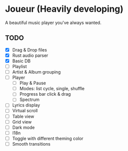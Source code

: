 # Joueur (Heavily developing)

A beautiful music player you've always wanted.

## TODO

* [x] Drag & Drop files
* [x] Rust audio parser
* [x] Basic DB 
* [ ] Playlist
* [ ] Artist & Album grouping
* [ ] Player
  * [ ] Play & Pause
  * [ ] Modes: list cycle, single, shuffle
  * [ ] Progress bar click & drag
  * [ ] Spectrum
* [ ] Lyrics display
* [ ] Virtual scroll
* [ ] Table view
* [ ] Grid view
* [ ] Dark mode
* [ ] I18n
* [ ] Toggle with different theming color
* [ ] Smooth transitions